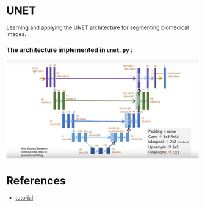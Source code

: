 # UNET
Learning and applying the UNET architecture for segmenting biomedical images.

### The architecture implemented in `unet.py` : 
![](./unet-architecture.png)


# References
* [tutorial](https://www.youtube.com/watch?v=68HR_eyzk00)

